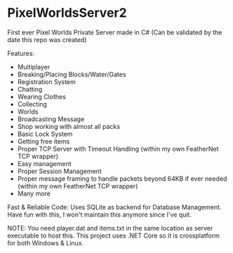 # PixelWorldsServer2
First ever Pixel Worlds Private Server made in C# (Can be validated by the date this repo was created)

Features:

- Multiplayer
- Breaking/Placing Blocks/Water/Gates
- Registration System
- Chatting
- Wearing Clothes
- Collecting
- Worlds
- Broadcasting Message
- Shop working with almost all packs
- Basic Lock System
- Getting free items
- Proper TCP Server with Timeout Handling (within my own FeatherNet TCP wrapper)
- Easy management
- Proper Session Management
- Proper message framing to handle packets beyond 64KB if ever needed (within my own FeatherNet TCP wrapper)
- Many more

Fast & Reliable Code: Uses SQLite as backend for Database Management.
Have fun with this, I won't maintain this anymore since I've quit.

NOTE: You need player.dat and items.txt in the same location as server executable to host this.
This project uses .NET Core so it is crossplatform for both Windows & Linux.
